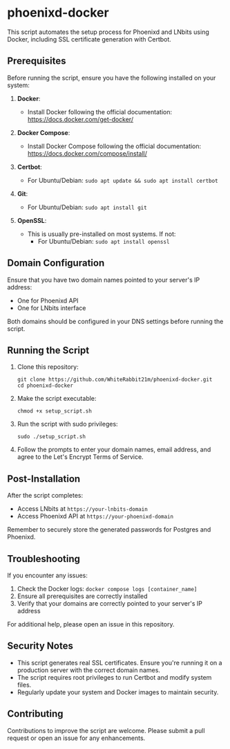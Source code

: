 # phoenixd-docker

This script automates the setup process for Phoenixd and LNbits using Docker, including SSL certificate generation with Certbot.

## Prerequisites

Before running the script, ensure you have the following installed on your system:

1. **Docker**: 
   - Install Docker following the official documentation: https://docs.docker.com/get-docker/

2. **Docker Compose**:
   - Install Docker Compose following the official documentation: https://docs.docker.com/compose/install/

3. **Certbot**:
   - For Ubuntu/Debian: `sudo apt update && sudo apt install certbot`

4. **Git**:
   - For Ubuntu/Debian: `sudo apt install git`

5. **OpenSSL**:
   - This is usually pre-installed on most systems. If not:
     - For Ubuntu/Debian: `sudo apt install openssl`

## Domain Configuration

Ensure that you have two domain names pointed to your server's IP address:
- One for Phoenixd API
- One for LNbits interface

Both domains should be configured in your DNS settings before running the script.

## Running the Script

1. Clone this repository:
   ```
   git clone https://github.com/WhiteRabbit21m/phoenixd-docker.git
   cd phoenixd-docker
   ```

2. Make the script executable:
   ```
   chmod +x setup_script.sh
   ```

3. Run the script with sudo privileges:
   ```
   sudo ./setup_script.sh
   ```

4. Follow the prompts to enter your domain names, email address, and agree to the Let's Encrypt Terms of Service.

## Post-Installation

After the script completes:
- Access LNbits at `https://your-lnbits-domain`
- Access Phoenixd API at `https://your-phoenixd-domain`

Remember to securely store the generated passwords for Postgres and Phoenixd.

## Troubleshooting

If you encounter any issues:
1. Check the Docker logs: `docker compose logs [container_name]`
2. Ensure all prerequisites are correctly installed
3. Verify that your domains are correctly pointed to your server's IP address

For additional help, please open an issue in this repository.

## Security Notes

- This script generates real SSL certificates. Ensure you're running it on a production server with the correct domain names.
- The script requires root privileges to run Certbot and modify system files.
- Regularly update your system and Docker images to maintain security.

## Contributing

Contributions to improve the script are welcome. Please submit a pull request or open an issue for any enhancements.
